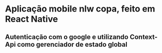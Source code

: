 # Aplicação mobile nlw copa, feito em React Native 
## Autenticação com o google e utilizando Context-Api como gerenciador de estado global